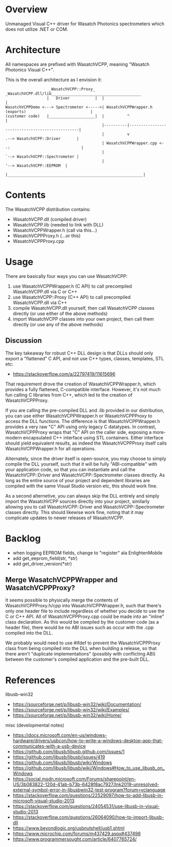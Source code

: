 # Overview

Unmanaged Visual C++ driver for Wasatch Photonics spectrometers which does not 
utilize .NET or COM.

# Architecture

All namespaces are prefixed with WasatchVCPP, meaning "Wasatch Photonics Visual C++".

This is the overall architecture as I envision it:

                       _WasatchVCPP::Proxy_    _WasatchVCPP.dll/lib_______________________________________   
                      |   Driver           |  |                                                           |
    WasatchVCPPDemo <---> Spectrometer <----->| WasatchVCPPWrapper.h (exports)                            |
    (customer code)   |____________________|  |          ^                                                |
                                              |----------|------------------------------------------------|
                                              |          v                 .--> WasatchVCPP::Driver       |
                                              | WasatchVCPPWrapper.cpp <--:                               |
                                              |                            `--> WasatchVCPP::Spectrometer |
                                              |                                 '--> WasatchVCPP::EEPROM  |
                                              |___________________________________________________________|
# Contents

The WasatchVCPP distribution contains:

- WasatchVCPP.dll (compiled driver)
- WasatchVCPP.lib (needed to link with DLL)
- WasatchVCPPWrapper.h (call via this...)
- WasatchVCPPProxy.h   (...or this)
- WasatchVCPPProxy.cpp

# Usage

There are basically four ways you can use WasatchVCPP:

1. use WasatchVCPPWrapper.h (C API) to call precompiled WasatchVCPP.dll via C or C++
2. use WasatchVCPP::Proxy (C++ API) to call precompiled WasatchVCPP.dll via C++
3. compile WasatchVCPP.dll yourself, then call WasatchVCPP classes directly 
   (or use either of the above methods)
4. import WasatchVCPP classes into your own project, then call them directly 
   (or use any of the above methods)

## Discussion

The key takeaway for robust C++ DLL design is that DLLs should only export a 
"flattened" C API, and not use C++ types, classes, templates, STL etc:

- https://stackoverflow.com/a/22797419/11615696

That requirement drove the creation of WasatchVCPPWrapper.h, which provides
a fully flattened, C-compatible interface.  However, it's not much fun calling C 
libraries from C++, which led to the creation of WasatchVCPPProxy.

If you are calling the pre-compiled DLL and .lib provided in our distribution,
you can use either WasatchVCPPWrapper.h or WasatchVCPPProxy to access the DLL
functions.  The difference is that WasatchVCPPWrapper.h provides a very raw
"C" API using only legacy C datatypes.  In contrast, WasatchVCPPProxy wraps
that "C" API on the caller side, exposing a more-modern encapsulated C++ 
interface using STL containers.  Either interface should yield equivalent
results, as indeed the WasatchVCPPProxy itself calls WasatchVCPPWrapper.h
for all operations.

Alternately, since the driver itself is open-source, you may choose to simply 
compile the DLL yourself, such that it will be fully "ABI-compatible" with your
application code, so that you can instantiate and call the WasatchVCPP::Driver
and WasatchVCPP::Spectrometer classes directly.  As long as the entire source
of your project and dependent libraries are compiled with the same Visual Studio
version etc, this should work fine.

As a second alternetive, you can always skip the DLL entirely and simply import
the WasatchVCPP sources directly into your project, similarly allowing you to call
WasatchVCPP::Driver and WasatchVCPP::Spectrometer classes directly.  This should
likewise work fine, noting that it may complicate updates to newer releases of
WasatchVCPP.

# Backlog

- when logging EEPROM fields, change to "register" ala EnlightenMobile
- add get\_eeprom\_field(str, \*str)
- add get\_driver\_version(\*str)

## Merge WasatchVCPPWrapper and WasatchVCPPProxy?

It seems possible to physically merge the contents of WasatchVCPPProxy.h/cpp into 
WasatchVCPPWrapper.h, such that there's only one header file to include regardless
of whether you decide to use the C or C++ API.  All of WasatchVCPPProxy.cpp could
be made into an "inline" class declaration.  As this would be compiled by the
customer code (as a header file), there would be no ABI issues such as occur with
the .cpp compiled into the DLL.  

We probably would need to use #ifdef to prevent the WasatchVCPPProxy class from 
being compiled into the DLL when building a release, so that there aren't 
"duplicate implementations" (possibly with conflicting ABI) between the customer's
compiled application and the pre-built DLL.

# References

libusb-win32
- https://sourceforge.net/p/libusb-win32/wiki/Documentation/
- https://sourceforge.net/p/libusb-win32/wiki/Examples/
- https://sourceforge.net/p/libusb-win32/wiki/Home/

misc (developmental notes)
- https://docs.microsoft.com/en-us/windows-hardware/drivers/usbcon/how-to-write-a-windows-desktop-app-that-communicates-with-a-usb-device
- https://github.com/libusb/libusb.github.com/issues/1
- https://github.com/libusb/libusb/issues/419
- https://github.com/libusb/libusb/wiki/Windows
- https://github.com/libusb/libusb/wiki/Windows#How_to_use_libusb_on_Windows
- https://social.msdn.microsoft.com/Forums/sharepoint/en-US/3b083822-120d-41ab-b73b-6428f8ac7927/lnk2019-unresolved-external-symbol-error-in-libusbwin32-test-program?forum=vclanguage
- https://stackoverflow.com/questions/22529097/how-to-add-libusb-in-microsoft-visual-studio-2013
- https://stackoverflow.com/questions/24054531/use-libusb-in-visual-studio-2013
- https://stackoverflow.com/questions/26064090/how-to-import-libusb-dll
- https://www.beyondlogic.org/usbnutshell/usb1.shtml
- https://www.microchip.com/forums/m437429.aspx#437498
- https://www.programmersought.com/article/6407765724/
